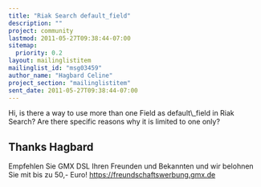 ```yaml
---
title: "Riak Search default_field"
description: ""
project: community
lastmod: 2011-05-27T09:38:44-07:00
sitemap:
  priority: 0.2
layout: mailinglistitem
mailinglist_id: "msg03459"
author_name: "Hagbard Celine"
project_section: "mailinglistitem"
sent_date: 2011-05-27T09:38:44-07:00
---
```



Hi,
is there a way to use more than one Field as default\\_field in Riak Search?
Are there specific reasons why it is limited to one only?

Thanks
Hagbard
-- 
Empfehlen Sie GMX DSL Ihren Freunden und Bekannten und wir
belohnen Sie mit bis zu 50,- Euro! https://freundschaftswerbung.gmx.de

